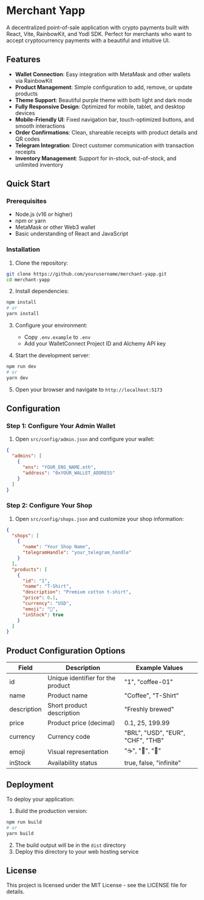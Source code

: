 # Merchant Yapp

A decentralized point-of-sale application with crypto payments built with React, Vite, RainbowKit, and Yodl SDK. Perfect for merchants who want to accept cryptocurrency payments with a beautiful and intuitive UI.

## Features

- **Wallet Connection**: Easy integration with MetaMask and other wallets via RainbowKit
- **Product Management**: Simple configuration to add, remove, or update products
- **Theme Support**: Beautiful purple theme with both light and dark mode
- **Fully Responsive Design**: Optimized for mobile, tablet, and desktop devices
- **Mobile-Friendly UI**: Fixed navigation bar, touch-optimized buttons, and smooth interactions
- **Order Confirmations**: Clean, shareable receipts with product details and QR codes
- **Telegram Integration**: Direct customer communication with transaction receipts
- **Inventory Management**: Support for in-stock, out-of-stock, and unlimited inventory

## Quick Start

### Prerequisites

- Node.js (v16 or higher)
- npm or yarn
- MetaMask or other Web3 wallet
- Basic understanding of React and JavaScript

### Installation

1. Clone the repository:
```bash
git clone https://github.com/yourusername/merchant-yapp.git
cd merchant-yapp
```

2. Install dependencies:
```bash
npm install
# or
yarn install
```

3. Configure your environment:
   - Copy `.env.example` to `.env`
   - Add your WalletConnect Project ID and Alchemy API key

4. Start the development server:
```bash
npm run dev
# or
yarn dev
```

5. Open your browser and navigate to `http://localhost:5173`

## Configuration

### Step 1: Configure Your Admin Wallet

1. Open `src/config/admin.json` and configure your wallet:

```json
{
  "admins": [
    {
      "ens": "YOUR_ENS_NAME.eth",
      "address": "0xYOUR_WALLET_ADDRESS"
    }
  ]
}
```

### Step 2: Configure Your Shop

1. Open `src/config/shops.json` and customize your shop information:

```json
{
  "shops": [
    {
      "name": "Your Shop Name",
      "telegramHandle": "your_telegram_handle"
    }
  ],
  "products": [
    {
      "id": "1",
      "name": "T-Shirt",
      "description": "Premium cotton t-shirt",
      "price": 0.1,
      "currency": "USD",
      "emoji": "👕",
      "inStock": true
    }
  ]
}
```

## Product Configuration Options

| Field | Description | Example Values |
|-------|-------------|----------------|
| id | Unique identifier for the product | "1", "coffee-01" |
| name | Product name | "Coffee", "T-Shirt" |
| description | Short product description | "Freshly brewed" |
| price | Product price (decimal) | 0.1, 25, 199.99 |
| currency | Currency code | "BRL", "USD", "EUR", "CHF", "THB" |
| emoji | Visual representation | "☕", "👕", "🧢" |
| inStock | Availability status | true, false, "infinite" |

## Deployment

To deploy your application:

1. Build the production version:
```bash
npm run build
# or
yarn build
```

2. The build output will be in the `dist` directory
3. Deploy this directory to your web hosting service

## License

This project is licensed under the MIT License - see the LICENSE file for details.
